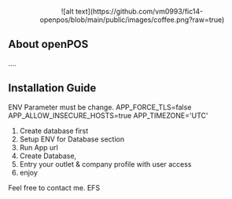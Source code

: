 <p align="center">
    ![alt text](https://github.com/vm0993/fic14-openpos/blob/main/public/images/coffee.png?raw=true)
</p>


## About openPOS

....

## Installation Guide

ENV Parameter must be change.
APP_FORCE_TLS=false
APP_ALLOW_INSECURE_HOSTS=true
APP_TIMEZONE='UTC'

1. Create database first
2. Setup ENV for Database section
3. Run App url
4. Create Database,
5. Entry your outlet & company profile with user access
6. enjoy

Feel free to contact me. EFS
